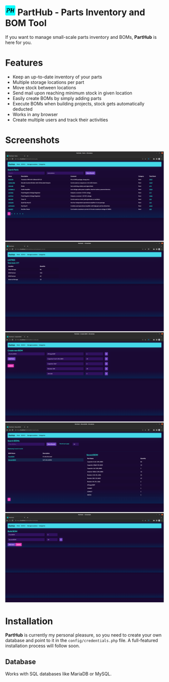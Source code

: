 # ![Favicon](./etc/favicon/favicon-32x32.png?raw=true "Favicon") PartHub - Parts Inventory and BOM Tool

If you want to manage small-scale parts inventory and BOMs, **PartHub** is here for you. 

# Features
 - Keep an up-to-date inventory of your parts
 - Multiple storage locations per part
 - Move stock between locations
 - Send mail upon reaching minimum stock in given location
 - Easily create BOMs by simply adding parts
 - Execute BOMs when building projects, stock gets automatically deducted
 - Works in any browser
 - Create multiple users and track their activities

# Screenshots
![Parts](./etc/screenshots/Parts.png?raw=true "Parts Inventory")
![Stock Levels](./etc/screenshots/Show-Stock.png?raw=true "Stock Levels")
![Create new BOM](./etc/screenshots/Create-BOM.png?raw=true "Create new BOM")
![Show BOM](etc/screenshots/Show-BOM.png?raw=true "Show BOM Details")
![Build BOM](etc/screenshots/Build-BOM.png?raw=true "Build BOM")

# Installation
**PartHub** is currently my personal pleasure, so you need to create your own database and point to it in the `config/credentials.php` file. A full-featured installation process will follow soon.

## Database
Works with SQL databases like MariaDB or MySQL.
